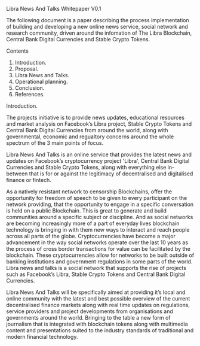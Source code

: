 Libra News And Talks Whitepaper V0.1 

The following document is a paper describing the process implementation of building and developing a new online news service, social network and research community, driven around the infomation of The Libra Blockchain, Central Bank Digital Currencies and Stable Crypto Tokens.


 Contents

1.	Introduction.
2.	Proposal.
3.	Libra News and Talks.
4.	Operational planning.
5.	Conclusion.
6.	References.




Introduction.

The projects initiative is to provide news updates,  educational resources and market analysis on Facebook’s Libra project, Stable Crypto Tokens and Central Bank Digital Currencies from around the world, along with governmental, economic and regualtory concerns around the whole spectrum of the 3 main points of focus.

Libra News And Talks is an online service that provides the latest news and updates on Facebook’s cryptocurrency project 'Libra', Central Bank Digital Currencies and Stable Crypto Tokens, along with everything else in-between that is for or against the legitimacy of decentralised and digitalised finance or fintech. 

As a natively resistant network to censorship Blockchains, offer the opportunity for freedom of speech to be given to every participant on the network providing, that the opportunity to engage in a specific conversation is held on a public Blockchain. This is great to generate and build communities around a specific subject or discipline. And as social networks are becoming increasingly more of a part of everyday lives blockchain technology is bringing in with them new ways to interact and reach people across all parts of the globe. 
Cryptocurrencies have become a major advancement in the way social networks operate over the last 10 years as the process of cross border transactions for value can be facilitated by the blockchain. These cryptocurrencies allow for networks to be built outside of banking institutions and government regulations in some parts of the world. Libra news and talks is a social network that supports the rise of projects such as Facebook’s Libra, Stable Crypto Tokens and Central Bank Digital Currencies. 

Libra News And Talks will be specifically aimed at providing it’s local and online community with the latest and best possible overview of the current decentralised finance markets along with real time updates on regulations, service providers and project developments from organisations and governments around the world. Bringing to the table a new form of journalism that is integrated with blockchain tokens along with multimedia content and presentations suited to the industry standards of traditional and modern financial technology. 



